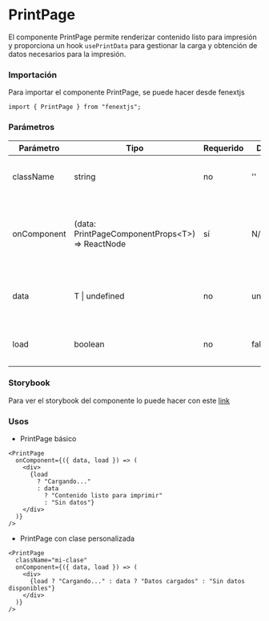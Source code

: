 # PrintPage

El componente PrintPage permite renderizar contenido listo para impresión y proporciona un hook `usePrintData` para gestionar la carga y obtención de datos necesarios para la impresión.

### Importación

Para importar el componente PrintPage, se puede hacer desde fenextjs

```tsx copy
import { PrintPage } from "fenextjs";
```

### Parámetros

| Parámetro   | Tipo                                               | Requerido | Default   | Descripcion                                                                                                                               |
| ----------- | -------------------------------------------------- | --------- | --------- | ----------------------------------------------------------------------------------------------------------------------------------------- |
| className   | string                                             | no        | ''        | Clase CSS para personalizar el contenedor del componente PrintPage.                                                                       |
| onComponent | (data: PrintPageComponentProps\<T\>) =\> ReactNode | sí        | N/A       | Función que retorna el contenido a renderizar dentro del componente de impresión, aceptando datos de tipo `PrintPageComponentProps\<T\>`. |
| data        | T \| undefined                                     | no        | undefined | Datos utilizados dentro del componente para la impresión, gestionados a través del hook `usePrintData`.                                   |
| load        | boolean                                            | no        | false     | Indica si el componente está en estado de carga, mostrando un indicador de carga si es `true`.                                            |

### Storybook

Para ver el storybook del componente lo puede hacer con este [link](https://fenextjs-component-storybook.vercel.app/?path=/story/print-page--index)

### Usos

- PrintPage básico

```tsx copy
<PrintPage
  onComponent={({ data, load }) => (
    <div>
      {load
        ? "Cargando..."
        : data
          ? "Contenido listo para imprimir"
          : "Sin datos"}
    </div>
  )}
/>
```

- PrintPage con clase personalizada

```tsx copy
<PrintPage
  className="mi-clase"
  onComponent={({ data, load }) => (
    <div>
      {load ? "Cargando..." : data ? "Datos cargados" : "Sin datos disponibles"}
    </div>
  )}
/>
```
